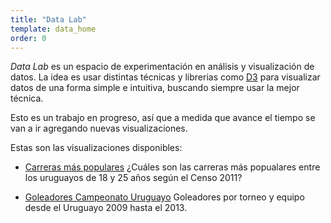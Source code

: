 ```yaml
---
title: "Data Lab"
template: data_home
order: 0
---
```


*Data Lab* es un espacio de experimentación en análisis y visualización de datos. La idea es usar distintas técnicas y librerias
como [D3](http://d3js.org) para visualizar datos de una forma simple e intuitiva, buscando siempre usar la mejor técnica.

Esto es un trabajo en progreso, así que a medida que avance el tiempo se van a ir agregando nuevas visualizaciones.

Estas son las visualizaciones disponibles:

* [Carreras más populares](careers.html) ¿Cuáles son las carreras más popualares entre los uruguayos de 18 y 25 años según el Censo 2011?
<!--* [Elecciones Departamentales uruguay 1966-2010](departamental_elections.html) Reparto de los gobiernos departamentales entre 1966 y 2010.-->
* [Goleadores Campeonato Uruguayo](uy_top_scorers.html) Goleadores por torneo y equipo desde el Uruguayo 2009 hasta el 2013.

<a href="//plus.google.com/u/0/112455652268886475364?prsrc=3" rel="author"></a>